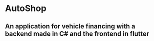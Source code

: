 # AutoShop

## An application for vehicle financing with a backend made in C# and the frontend in flutter
